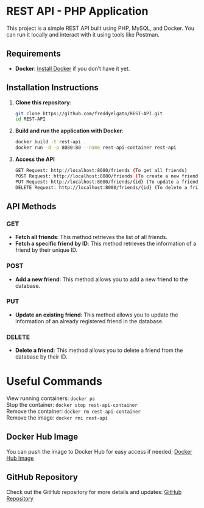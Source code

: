 # REST API - PHP Application

This project is a simple REST API built using PHP, MySQL, and Docker. You can run it locally and interact with it using tools like Postman.

## Requirements
- **Docker**: [Install Docker](https://www.docker.com/get-started) if you don’t have it yet.

## Installation Instructions

1. **Clone this repository**:
   ```bash
   git clone https://github.com/freddyelgato/REST-API.git
   cd REST-API
2. **Build and run the application with Docker**:
   ```bash
   docker build -t rest-api .
   docker run -d -p 8080:80 --name rest-api-container rest-api
3. **Access the API**
   ```bash
   GET Request: http://localhost:8080/friends (To get all friends)
   POST Request: http://localhost:8080/friends (To create a new friend)
   PUT Request: http://localhost:8080/friends/{id} (To update a friend)
   DELETE Request: http://localhost:8080/friends/{id} (To delete a friend)

## API Methods

### GET
- **Fetch all friends**: This method retrieves the list of all friends.
- **Fetch a specific friend by ID**: This method retrieves the information of a friend by their unique ID.

### POST
- **Add a new friend**: This method allows you to add a new friend to the database.

### PUT
- **Update an existing friend**: This method allows you to update the information of an already registered friend in the database.

### DELETE
- **Delete a friend**: This method allows you to delete a friend from the database by their ID.
# Useful Commands

View running containers: `docker ps`  
Stop the container: `docker stop rest-api-container`  
Remove the container: `docker rm rest-api-container`  
Remove the image: `docker rmi rest-api`  

## Docker Hub Image
You can push the image to Docker Hub for easy access if needed: [Docker Hub Image](https://hub.docker.com/r/2424833f/mi-aplicacion-php)

## GitHub Repository
Check out the GitHub repository for more details and updates: [GitHub Repository](https://github.com/freddyelgato/REST-API)


